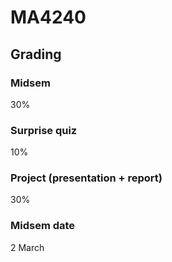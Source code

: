 # MA4240
## Grading
### Midsem
30%
### Surprise quiz
10% 
### Project (presentation + report)
30%
### Midsem date
2 March

